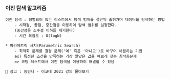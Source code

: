 ### 이진 탐색 알고리즘
    이진 탐색 : 정렬되어 있는 리스트에서 탐색 범위를 절반씩 좁혀가며 데이터를 탐색하는 방법
        - 시작점, 끝점, 중간점을 이용하여 탐색 범위를 설정한다.
        (중간점은 소수점 이하를 제거한다)
        - 시간 복잡도 : O(logN)

    * 파라메트릭 서치(Parametric Search)
        - 최적화 문제를 결정 문제('예' 혹은 '아니오')로 바꾸어 해결하는 기법
        ex) 특정한 조건을 만족하는 가장 알맞은 값을 빠르게 찾는 최적화문제
        => 코딩 테스트에서 이진 탐색을 이용하여 해결할 수 있음

    📖 참고 : 동빈나 - 이코테 2021 강의 몰아보기